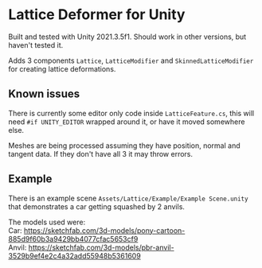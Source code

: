 
# Lattice Deformer for Unity
Built and tested with Unity 2021.3.5f1. Should work in other versions, but haven't tested it.

Adds 3 components `Lattice`, `LatticeModifier` and `SkinnedLatticeModifier` for creating lattice deformations.

## Known issues
There is currently some editor only code inside `LatticeFeature.cs`, this will need `#if UNITY_EDITOR` wrapped around it, or have it moved somewhere else.

Meshes are being processed assuming they have position, normal and tangent data. If they don't have all 3 it may throw errors.

## Example
There is an example scene `Assets/Lattice/Example/Example Scene.unity` that demonstrates a car getting squashed by 2 anvils.

The models used were: \
Car: https://sketchfab.com/3d-models/pony-cartoon-885d9f60b3a9429bb4077cfac5653cf9 \
Anvil: https://sketchfab.com/3d-models/pbr-anvil-3529b9ef4e2c4a32add55948b5361609
